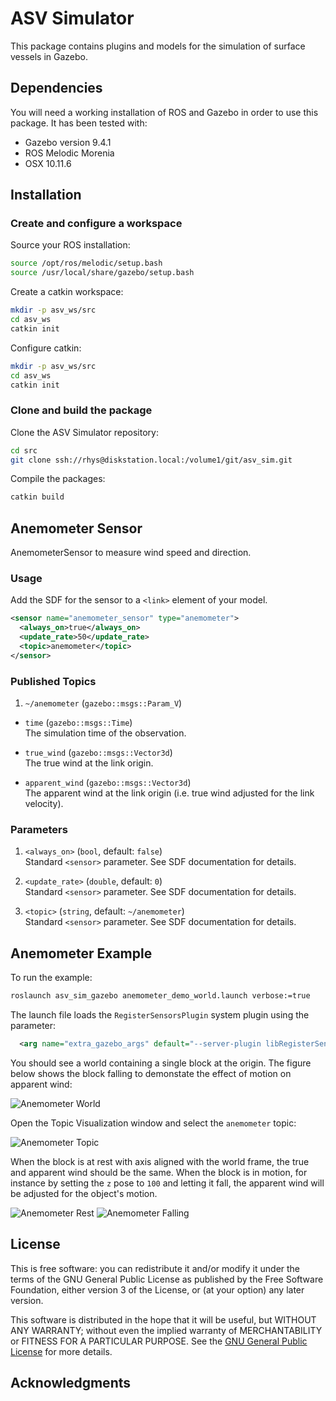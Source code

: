 # ASV Simulator

This package contains plugins and models for the simulation of surface vessels in Gazebo.  

## Dependencies

You will need a working installation of ROS and Gazebo in order to use this package.
It has been tested with:

- Gazebo version 9.4.1
- ROS Melodic Morenia
- OSX 10.11.6

## Installation

### Create and configure a workspace

Source your ROS installation:

```bash
source /opt/ros/melodic/setup.bash
source /usr/local/share/gazebo/setup.bash
```

Create a catkin workspace:

```bash
mkdir -p asv_ws/src
cd asv_ws
catkin init
```

Configure catkin:

```bash
mkdir -p asv_ws/src
cd asv_ws
catkin init
```

### Clone and build the package

Clone the ASV Simulator repository:

```bash
cd src
git clone ssh://rhys@diskstation.local:/volume1/git/asv_sim.git
```

Compile the packages:

```bash
catkin build
```

## Anemometer Sensor

AnemometerSensor to measure wind speed and direction.

### Usage

Add the SDF for the sensor to a `<link>` element of your model.

```xml
<sensor name="anemometer_sensor" type="anemometer">
  <always_on>true</always_on>
  <update_rate>50</update_rate>
  <topic>anemometer</topic>
</sensor>
```

### Published Topics

1. `~/anemometer` (`gazebo::msgs::Param_V`)

  - `time` (`gazebo::msgs::Time`) \
    The simulation time of the observation.

  - `true_wind` (`gazebo::msgs::Vector3d`) \
    The true wind at the link origin.

  - `apparent_wind` (`gazebo::msgs::Vector3d`) \
    The apparent wind at the link origin
    (i.e. true wind adjusted for the link velocity).

### Parameters

1. `<always_on>` (`bool`, default: `false`) \
  Standard `<sensor>` parameter. See SDF documentation for details.

2. `<update_rate>` (`double`, default: `0`) \
  Standard `<sensor>` parameter. See SDF documentation for details.

3. `<topic>` (`string`, default: `~/anemometer`) \
  Standard `<sensor>` parameter. See SDF documentation for details.

## Anemometer Example

To run the example:

```bash
roslaunch asv_sim_gazebo anemometer_demo_world.launch verbose:=true
```

The launch file loads the `RegisterSensorsPlugin` system plugin using
the parameter:  

```xml
  <arg name="extra_gazebo_args" default="--server-plugin libRegisterSensorsPlugin.so" />
```

You should see a world containing a single block at the origin. 
The figure below shows the block falling to demonstate the effect
of motion on apparent wind:

![Anemometer World](../../images/anemometer_world_falling.jpg)

Open the Topic Visualization window and select the `anemometer` topic:

![Anemometer Topic](../../images/anemometer_topic.jpg)

When the block is at rest with axis aligned with the world frame,
the true and apparent wind should be the same. When the block is in motion,
for instance by setting the `z` pose to `100` and letting it fall, the
apparent wind will be adjusted for the object's motion.

![Anemometer Rest](../../images/anemometer_topic_view_rest.jpg)
![Anemometer Falling](../../images/anemometer_topic_view_falling.jpg)

## License

This is free software: you can redistribute it and/or modify
it under the terms of the GNU General Public License as published by
the Free Software Foundation, either version 3 of the License, or
(at your option) any later version.

This software is distributed in the hope that it will be useful,
but WITHOUT ANY WARRANTY; without even the implied warranty of
MERCHANTABILITY or FITNESS FOR A PARTICULAR PURPOSE.  See the
[GNU General Public License](LICENSE) for more details.

## Acknowledgments



